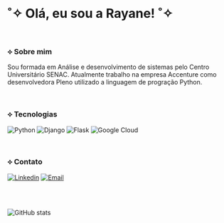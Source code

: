 <br>

#   ˚✧ Olá, eu sou a Rayane! ˚✧


<br>

### ⟡ Sobre mim

Sou formada em Análise e desenvolvimento de sistemas pelo Centro Universitário SENAC. Atualmente trabalho na empresa Accenture como desenvolvedora Pleno utilizado a linguagem de progração Python.

<br>

### ⟡ Tecnologias

![Python](https://img.shields.io/badge/Python-7f00b2?style=for-the-badge&logo=python&logoColor=white)  ![Django](https://img.shields.io/badge/Django-7f00b2?style=for-the-badge&logo=django&logoColor=write) ![Flask](https://img.shields.io/badge/Flask-7f00b2?style=for-the-badge&logo=flask&logoColor=white) ![Google Cloud](https://img.shields.io/badge/Google_Cloud-7f00b2?style=for-the-badge&logo=google-cloud&logoColor=white)

<br>

### ⟡ Contato

[![Linkedin](https://img.shields.io/badge/LinkedIn-bc4ed8?style=for-the-badge&logo=linkedin&logoColor=white)](https://www.linkedin.com/in/rayane-novaes/) [![Email](https://img.shields.io/badge/Gmail-bc4ed8?style=for-the-badge&logo=gmail&logoColor=white)](mailto:rayanenovaes25@gmail.com)

<br>
<br>

![GitHub stats](https://github-readme-stats.vercel.app/api?username=Rayane-Novaes&show_icons=true&theme=transparent&title_color=bc4ed8&icon_color=f988ff&text_color=7f00b2&border_color=f988ff)



